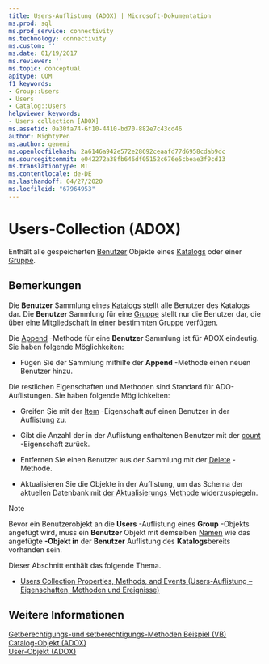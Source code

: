 ```yaml
---
title: Users-Auflistung (ADOX) | Microsoft-Dokumentation
ms.prod: sql
ms.prod_service: connectivity
ms.technology: connectivity
ms.custom: ''
ms.date: 01/19/2017
ms.reviewer: ''
ms.topic: conceptual
apitype: COM
f1_keywords:
- Group::Users
- Users
- Catalog::Users
helpviewer_keywords:
- Users collection [ADOX]
ms.assetid: 0a30fa74-6f10-4410-bd70-882e7c43cd46
author: MightyPen
ms.author: genemi
ms.openlocfilehash: 2a6146a942e572e28692ceaafd77d6958cdab9dc
ms.sourcegitcommit: e042272a38fb646df05152c676e5cbeae3f9cd13
ms.translationtype: MT
ms.contentlocale: de-DE
ms.lasthandoff: 04/27/2020
ms.locfileid: "67964953"
---
```

# <a name="users-collection-adox"></a>Users-Collection (ADOX)
Enthält alle gespeicherten [Benutzer](../../../ado/reference/adox-api/user-object-adox.md) Objekte eines [Katalogs](../../../ado/reference/adox-api/catalog-object-adox.md) oder einer [Gruppe](../../../ado/reference/adox-api/group-object-adox.md).  
  
## <a name="remarks"></a>Bemerkungen  
 Die **Benutzer** Sammlung eines [Katalogs](../../../ado/reference/adox-api/catalog-object-adox.md) stellt alle Benutzer des Katalogs dar. Die **Benutzer** Sammlung für eine [Gruppe](../../../ado/reference/adox-api/group-object-adox.md) stellt nur die Benutzer dar, die über eine Mitgliedschaft in einer bestimmten Gruppe verfügen.  
  
 Die [Append](../../../ado/reference/adox-api/append-method-adox-users.md) -Methode für eine **Benutzer** Sammlung ist für ADOX eindeutig. Sie haben folgende Möglichkeiten:  
  
-   Fügen Sie der Sammlung mithilfe der **Append** -Methode einen neuen Benutzer hinzu.  
  
 Die restlichen Eigenschaften und Methoden sind Standard für ADO-Auflistungen. Sie haben folgende Möglichkeiten:  
  
-   Greifen Sie mit der [Item](../../../ado/reference/ado-api/item-property-ado.md) -Eigenschaft auf einen Benutzer in der Auflistung zu.  
  
-   Gibt die Anzahl der in der Auflistung enthaltenen Benutzer mit der [count](../../../ado/reference/ado-api/count-property-ado.md) -Eigenschaft zurück.  
  
-   Entfernen Sie einen Benutzer aus der Sammlung mit der [Delete](../../../ado/reference/adox-api/delete-method-adox-collections.md) -Methode.  
  
-   Aktualisieren Sie die Objekte in der Auflistung, um das Schema der aktuellen Datenbank mit [der Aktualisierungs Methode](../../../ado/reference/ado-api/refresh-method-ado.md) widerzuspiegeln.  
  
> [!NOTE]
>  Bevor ein Benutzerobjekt an die **Users** -Auflistung eines **Group** -Objekts angefügt wird, muss ein **Benutzer** Objekt mit demselben [Namen](../../../ado/reference/adox-api/name-property-adox.md) wie das angefügte **-Objekt in** der **Benutzer** Auflistung des **Katalogs**bereits vorhanden sein.  
  
 Dieser Abschnitt enthält das folgende Thema.  
  
-   [Users Collection Properties, Methods, and Events (Users-Auflistung – Eigenschaften, Methoden und Ereignisse)](../../../ado/reference/adox-api/users-collection-properties-methods-and-events.md)  
  
## <a name="see-also"></a>Weitere Informationen  
 [Getberechtigungs-und setberechtigungs-Methoden Beispiel (VB)](../../../ado/reference/adox-api/getpermissions-and-setpermissions-methods-example-vb.md)   
 [Catalog-Objekt (ADOX)](../../../ado/reference/adox-api/catalog-object-adox.md)   
 [User-Objekt (ADOX)](../../../ado/reference/adox-api/user-object-adox.md)
